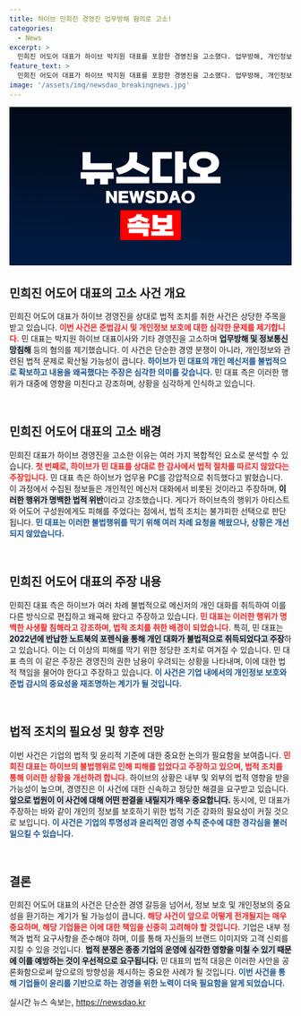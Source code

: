 ```yaml
---
title: 하이브 민희진 경영진 업무방해 혐의로 고소!
categories:
  - News
excerpt: >
  민희진 어도어 대표가 하이브 박지원 대표를 포함한 경영진을 고소했다. 업무방해, 개인정보 침해 및 명예훼손 혐의로 강력히 반격하며, 불법적인 메신저 정보 수집과 왜곡이 이어졌다고 주장했다. 이 사건의 갈등이 어떤 결말로 이어질지 주목된다.
feature_text: >
  민희진 어도어 대표가 하이브 박지원 대표를 포함한 경영진을 고소했다. 업무방해, 개인정보 침해 및 명예훼손 혐의로 강력히 반격하며, 불법적인 메신저 정보 수집과 왜곡이 이어졌다고 주장했다. 이 사건의 갈등이 어떤 결말로 이어질지 주목된다.
image: '/assets/img/newsdao_breakingnews.jpg'
---
```


<p><img src="/assets/img/newsdao_breakingnews.jpg" alt="pcversion 속보" /></p>

<h2 data-ke-size="size26">민희진 어도어 대표의 고소 사건 개요</h2>

<p data-ke-size="size16">민희진 어도어 대표가 하이브 경영진을 상대로 법적 조치를 취한 사건은 상당한 주목을 받고 있습니다. <b><span style="color: #ee2323;">이번 사건은 준법감시 및 개인정보 보호에 대한 심각한 문제를 제기합니다.</span></b> 민 대표는 박지원 하이브 대표이사와 기타 경영진을 고소하며 <b><span style="background-color: #21538527;">업무방해 및 정보통신망침해</span></b> 등의 혐의를 제기했습니다. 이 사건은 단순한 경영 분쟁이 아니라, 개인정보와 관련된 법적 문제로 확산될 가능성이 큽니다. <b><span style="color: #1a5490;">하이브가 민 대표의 개인 메신저를 불법적으로 확보하고 내용을 왜곡했다는 주장은 심각한 의미를 갖습니다.</span></b> 민 대표 측은 이러한 행위가 대중에 영향을 미친다고 강조하며, 상황을 심각하게 인식하고 있습니다.</p>

<p data-ke-size="size16">&nbsp;</p>

<h2>민희진 어도어 대표의 고소 배경</h2>

<p data-ke-size="size16">민희진 대표가 하이브 경영진을 고소한 이유는 여러 가지 복합적인 요소로 분석할 수 있습니다. <b><span style="color: #ee2323;">첫 번째로, 하이브가 민 대표를 상대로 한 감사에서 법적 절차를 따르지 않았다는 주장입니다.</span></b> 민 대표 측은 하이브가 업무용 PC를 강압적으로 취득했다고 밝혔습니다. 이 과정에서 수집된 정보들은 개인적인 메신저 대화에서 비롯된 것이라고 주장하며, <b><span style="background-color: #21538527;">이러한 행위가 명백한 법적 위반</span></b>이라고 강조했습니다. 게다가 하이브측의 행위가 아티스트와 어도어 구성원에게도 피해를 주었다는 점에서, 법적 조치는 불가피한 선택으로 판단됩니다. <b><span style="color: #1a5490;">민 대표는 이러한 불법행위를 막기 위해 여러 차례 요청을 해왔으나, 상황은 개선되지 않았습니다.</span></b></p>

<p data-ke-size="size16">&nbsp;</p>

<h2>민희진 어도어 대표의 주장 내용</h2>

<p data-ke-size="size16">민희진 대표 측은 하이브가 여러 차례 불법적으로 메신저의 개인 대화를 취득하여 이를 다른 방식으로 편집하고 왜곡해 왔다고 주장하고 있습니다. <b><span style="color: #ee2323;">민 대표는 이러한 행위가 명백한 사생활 침해라고 강조하며, 법적 조치를 취한 배경이 되었습니다.</span></b> 특히, 민 대표는 <b><span style="background-color: #21538527;">2022년에 반납한 노트북의 포렌식을 통해 개인 대화가 불법적으로 취득되었다고 주장</span></b>하고 있습니다. 이는 더 이상의 피해를 막기 위한 정당한 조치로 여겨질 수 있습니다. 민 대표 측의 이 같은 주장은 경영진의 권한 남용이 우려되는 상황을 나타내며, 이에 대한 법적 책임을 물어야 한다고 주장하고 있습니다. <b><span style="color: #1a5490;">이 사건은 기업 내에서의 개인정보 보호와 준법 감시의 중요성을 재조명하는 계기가 될 것입니다.</span></b></p>

<p data-ke-size="size16">&nbsp;</p>

<h2>법적 조치의 필요성 및 향후 전망</h2>

<p data-ke-size="size16">이번 사건은 기업의 법적 및 윤리적 기준에 대한 중요한 논의가 필요함을 보여줍니다. <b><span style="color: #ee2323;">민희진 대표는 하이브의 불법행위로 인해 피해를 입었다고 주장하고 있으며, 법적 조치를 통해 이러한 상황을 개선하려 합니다.</span></b> 하이브의 상황은 내부 및 외부의 법적 영향을 받을 가능성이 높으며, 경영진은 이 사건에 대한 신속하고 정당한 해결을 요구받고 있습니다. <b><span style="background-color: #21538527;">앞으로 법원이 이 사건에 대해 어떤 판결을 내릴지가 매우 중요합니다.</span></b> 동시에, 민 대표가 주장하는 바와 같이 개인의 정보를 보호하기 위한 법적 기준 강화의 필요성이 커질 것으로 보입니다. <b><span style="color: #1a5490;">이 사건은 기업의 투명성과 윤리적인 경영 수칙 준수에 대한 경각심을 불러일으킬 수 있습니다.</span></b></p>

<p data-ke-size="size16">&nbsp;</p>

<h2>결론</h2>

<p data-ke-size="size16">민희진 어도어 대표의 사건은 단순한 경영 갈등을 넘어서, 정보 보호 및 개인정보의 중요성을 환기하는 계기가 될 가능성이 큽니다. <b><span style="color: #ee2323;">해당 사건이 앞으로 어떻게 전개될지는 매우 중요하며, 해당 기업들은 이에 대한 책임을 신중히 고려해야 할 것입니다.</span></b> 기업은 내부 정책과 법적 요구사항을 준수해야 하며, 이를 통해 자신들의 브랜드 이미지와 고객 신뢰를 지킬 수 있을 것입니다. <b><span style="background-color: #21538527;">법적 분쟁은 종종 기업의 운영에 심각한 영향을 미칠 수 있기 때문에 이를 예방하는 것이 우선적으로 요구됩니다.</span></b> 민 대표의 법적 대응은 이러한 사안을 공론화함으로써 앞으로의 방향성을 제시하는 중요한 사례가 될 것입니다. <b><span style="color: #1a5490;">이번 사건을 통해 기업들이 윤리를 기반으로 하는 경영을 위한 노력이 더욱 필요함을 알게 되었습니다.</span></b></p>
실시간 뉴스 속보는, <a href="https://newsdao.kr" rel="dofollow">https://newsdao.kr</a>


